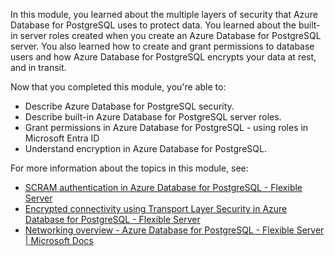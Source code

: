 In this module, you learned about the multiple layers of security that Azure Database for PostgreSQL uses to protect data. You learned about the built-in server roles created when you create an Azure Database for PostgreSQL server. You also learned how to create and grant permissions to database users and how Azure Database for PostgreSQL encrypts your data at rest, and in transit.

Now that you completed this module, you're able to:

- Describe Azure Database for PostgreSQL security.
- Describe built-in Azure Database for PostgreSQL server roles.
- Grant permissions in Azure Database for PostgreSQL - using roles in Microsoft Entra ID
- Understand encryption in Azure Database for PostgreSQL.

For more information about the topics in this module, see: 

- [SCRAM authentication in Azure Database for PostgreSQL - Flexible Server](/azure/postgresql/flexible-server/how-to-connect-scram)
- [Encrypted connectivity using Transport Layer Security in Azure Database for PostgreSQL - Flexible Server](/azure/postgresql/flexible-server/how-to-connect-tls-ssl)
- [Networking overview - Azure Database for PostgreSQL - Flexible Server | Microsoft Docs](/azure/postgresql/flexible-server/concepts-networking)
